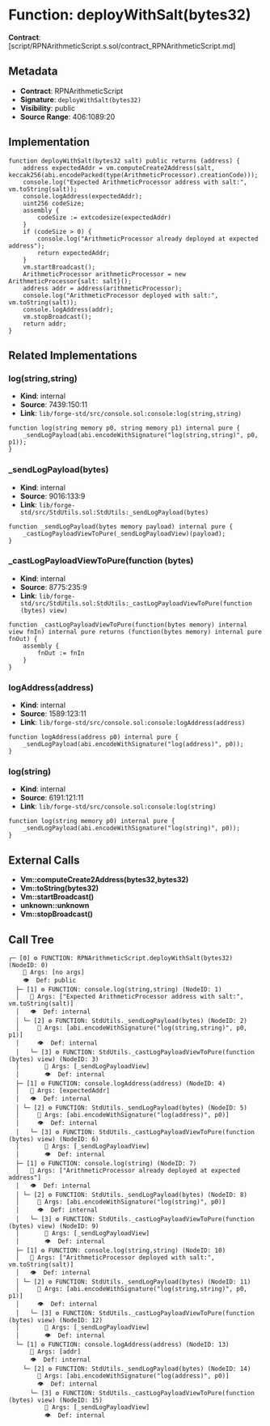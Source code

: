 # Function: deployWithSalt(bytes32)

**Contract**: [script/RPNArithmeticScript.s.sol/contract_RPNArithmeticScript.md]

## Metadata

- **Contract**: RPNArithmeticScript
- **Signature**: `deployWithSalt(bytes32)`
- **Visibility**: public
- **Source Range**: 406:1089:20

## Implementation

```solidity
function deployWithSalt(bytes32 salt) public returns (address) {
    address expectedAddr = vm.computeCreate2Address(salt, keccak256(abi.encodePacked(type(ArithmeticProcessor).creationCode)));
    console.log("Expected ArithmeticProcessor address with salt:", vm.toString(salt));
    console.logAddress(expectedAddr);
    uint256 codeSize;
    assembly {
        codeSize := extcodesize(expectedAddr)
    }
    if (codeSize > 0) {
        console.log("ArithmeticProcessor already deployed at expected address");
        return expectedAddr;
    }
    vm.startBroadcast();
    ArithmeticProcessor arithmeticProcessor = new ArithmeticProcessor{salt: salt}();
    address addr = address(arithmeticProcessor);
    console.log("ArithmeticProcessor deployed with salt:", vm.toString(salt));
    console.logAddress(addr);
    vm.stopBroadcast();
    return addr;
}
```

## Related Implementations

### log(string,string)

- **Kind**: internal
- **Source**: 7439:150:11
- **Link**: `lib/forge-std/src/console.sol:console:log(string,string)`

```solidity
function log(string memory p0, string memory p1) internal pure {
    _sendLogPayload(abi.encodeWithSignature("log(string,string)", p0, p1));
}
```

### _sendLogPayload(bytes)

- **Kind**: internal
- **Source**: 9016:133:9
- **Link**: `lib/forge-std/src/StdUtils.sol:StdUtils:_sendLogPayload(bytes)`

```solidity
function _sendLogPayload(bytes memory payload) internal pure {
    _castLogPayloadViewToPure(_sendLogPayloadView)(payload);
}
```

### _castLogPayloadViewToPure(function (bytes)

- **Kind**: internal
- **Source**: 8775:235:9
- **Link**: `lib/forge-std/src/StdUtils.sol:StdUtils:_castLogPayloadViewToPure(function (bytes) view)`

```solidity
function _castLogPayloadViewToPure(function(bytes memory) internal view fnIn) internal pure returns (function(bytes memory) internal pure fnOut) {
    assembly {
        fnOut := fnIn
    }
}
```

### logAddress(address)

- **Kind**: internal
- **Source**: 1589:123:11
- **Link**: `lib/forge-std/src/console.sol:console:logAddress(address)`

```solidity
function logAddress(address p0) internal pure {
    _sendLogPayload(abi.encodeWithSignature("log(address)", p0));
}
```

### log(string)

- **Kind**: internal
- **Source**: 6191:121:11
- **Link**: `lib/forge-std/src/console.sol:console:log(string)`

```solidity
function log(string memory p0) internal pure {
    _sendLogPayload(abi.encodeWithSignature("log(string)", p0));
}
```

## External Calls

- **Vm::computeCreate2Address(bytes32,bytes32)**
- **Vm::toString(bytes32)**
- **Vm::startBroadcast()**
- **unknown::unknown**
- **Vm::stopBroadcast()**

## Call Tree

```
┌─ [0] ⚙️ FUNCTION: RPNArithmeticScript.deployWithSalt(bytes32) (NodeID: 0)
    💬 Args: [no args]
    👁️  Def: public
  ├─ [1] ⚙️ FUNCTION: console.log(string,string) (NodeID: 1)
  │   💬 Args: ["Expected ArithmeticProcessor address with salt:", vm.toString(salt)]
  │   👁️  Def: internal
  │ └─ [2] ⚙️ FUNCTION: StdUtils._sendLogPayload(bytes) (NodeID: 2)
  │     💬 Args: [abi.encodeWithSignature("log(string,string)", p0, p1)]
  │     👁️  Def: internal
  │   └─ [3] ⚙️ FUNCTION: StdUtils._castLogPayloadViewToPure(function (bytes) view) (NodeID: 3)
  │       💬 Args: [_sendLogPayloadView]
  │       👁️  Def: internal
  ├─ [1] ⚙️ FUNCTION: console.logAddress(address) (NodeID: 4)
  │   💬 Args: [expectedAddr]
  │   👁️  Def: internal
  │ └─ [2] ⚙️ FUNCTION: StdUtils._sendLogPayload(bytes) (NodeID: 5)
  │     💬 Args: [abi.encodeWithSignature("log(address)", p0)]
  │     👁️  Def: internal
  │   └─ [3] ⚙️ FUNCTION: StdUtils._castLogPayloadViewToPure(function (bytes) view) (NodeID: 6)
  │       💬 Args: [_sendLogPayloadView]
  │       👁️  Def: internal
  ├─ [1] ⚙️ FUNCTION: console.log(string) (NodeID: 7)
  │   💬 Args: ["ArithmeticProcessor already deployed at expected address"]
  │   👁️  Def: internal
  │ └─ [2] ⚙️ FUNCTION: StdUtils._sendLogPayload(bytes) (NodeID: 8)
  │     💬 Args: [abi.encodeWithSignature("log(string)", p0)]
  │     👁️  Def: internal
  │   └─ [3] ⚙️ FUNCTION: StdUtils._castLogPayloadViewToPure(function (bytes) view) (NodeID: 9)
  │       💬 Args: [_sendLogPayloadView]
  │       👁️  Def: internal
  ├─ [1] ⚙️ FUNCTION: console.log(string,string) (NodeID: 10)
  │   💬 Args: ["ArithmeticProcessor deployed with salt:", vm.toString(salt)]
  │   👁️  Def: internal
  │ └─ [2] ⚙️ FUNCTION: StdUtils._sendLogPayload(bytes) (NodeID: 11)
  │     💬 Args: [abi.encodeWithSignature("log(string,string)", p0, p1)]
  │     👁️  Def: internal
  │   └─ [3] ⚙️ FUNCTION: StdUtils._castLogPayloadViewToPure(function (bytes) view) (NodeID: 12)
  │       💬 Args: [_sendLogPayloadView]
  │       👁️  Def: internal
  └─ [1] ⚙️ FUNCTION: console.logAddress(address) (NodeID: 13)
      💬 Args: [addr]
      👁️  Def: internal
    └─ [2] ⚙️ FUNCTION: StdUtils._sendLogPayload(bytes) (NodeID: 14)
        💬 Args: [abi.encodeWithSignature("log(address)", p0)]
        👁️  Def: internal
      └─ [3] ⚙️ FUNCTION: StdUtils._castLogPayloadViewToPure(function (bytes) view) (NodeID: 15)
          💬 Args: [_sendLogPayloadView]
          👁️  Def: internal
```
